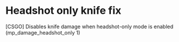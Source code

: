 # Headshot only knife fix
[CSGO] Disables knife damage when headshot-only mode is enabled (mp_damage_headshot_only 1)
